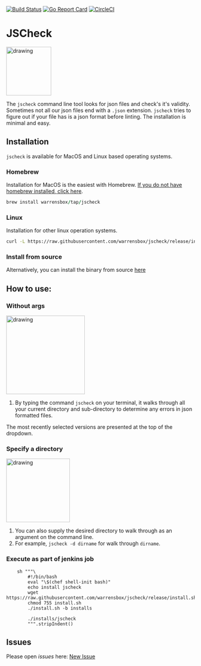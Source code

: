 [![Build Status](https://travis-ci.org/warrensbox/jscheck.svg?branch=master)](https://travis-ci.org/warrensbox/jscheck)
[![Go Report Card](https://goreportcard.com/badge/github.com/warrensbox/jscheck)](https://goreportcard.com/report/github.com/warrensbox/jscheck)
[![CircleCI](https://circleci.com/gh/warrensbox/jscheck/tree/release.svg?style=shield&circle-token=59e89260bc775454057c7e775977510f03130ae1)](https://circleci.com/gh/warrensbox/jscheck)

# JSCheck

<img style="text-allign:center" src="https://s3.us-east-2.amazonaws.com/kepler-images/warrensbox/jscheck/smallerlogo.png" alt="drawing" width="120" height="130"/>

<!-- ![gopher](https://s3.us-east-2.amazonaws.com/kepler-images/warrensbox/tfswitch/logo.png =100x20) -->

The `jscheck` command line tool looks for json files and check's it's validity.
Sometimes not all our json files end with a `.json` extension. `jscheck` tries to figure out if your file has is a json format before linting.
The installation is minimal and easy.

## Installation

`jscheck` is available for MacOS and Linux based operating systems.

### Homebrew

Installation for MacOS is the easiest with Homebrew. [If you do not have homebrew installed, click here](https://brew.sh/).


```ruby
brew install warrensbox/tap/jscheck
```

### Linux

Installation for other linux operation systems.

```sh
curl -L https://raw.githubusercontent.com/warrensbox/jscheck/release/install.sh | bash
```

### Install from source

Alternatively, you can install the binary from source [here](https://github.com/warrensbox/jscheck/releases)

## How to use:
### Without args
<img src="https://s3.us-east-2.amazonaws.com/kepler-images/warrensbox/jscheck/jscheck_v1.gif" alt="drawing" style="width: 210px;"/>

1.  By typing the command `jscheck` on your terminal, it walks through all your current directory and sub-directory to determine any errors in json formatted files.

The most recently selected versions are presented at the top of the dropdown.

### Specify a directory 
<img src="https://s3.us-east-2.amazonaws.com/kepler-images/warrensbox/jscheck/jscheck_v2.gif" alt="drawing" style="width: 170px;"/>

1. You can also supply the desired directory to walk through as an argument on the command line.
2. For example, `jscheck -d dirname` for walk through `dirname`.

### Execute as part of jenkins job

```
    sh """\
        #!/bin/bash 
        eval "\$(chef shell-init bash)"
        echo install jscheck
        wget https://raw.githubusercontent.com/warrensbox/jscheck/release/install.sh 
        chmod 755 install.sh
        ./install.sh -b installs

        ./installs/jscheck
        """.stripIndent()
```

## Issues

Please open  *issues* here: [New Issue](https://github.com/warrensbox/jscheck/issues)